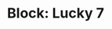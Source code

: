 ---
title: "Block: Lucky 7"
level: 1
language: en
external: https://www.microbit.co.uk/blocks/lessons/lucky-7/activity
---